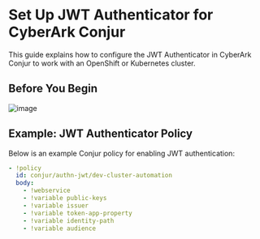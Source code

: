 # Set Up JWT Authenticator for CyberArk Conjur

This guide explains how to configure the JWT Authenticator in CyberArk Conjur to work with an OpenShift or Kubernetes cluster.

## Before You Begin

 ![image](https://github.com/user-attachments/assets/fde7e9e7-4ff6-476b-9c52-946d9c833dfb)


## Example: JWT Authenticator Policy

Below is an example Conjur policy for enabling JWT authentication:

```yaml
- !policy
  id: conjur/authn-jwt/dev-cluster-automation
  body:
    - !webservice
    - !variable public-keys
    - !variable issuer
    - !variable token-app-property
    - !variable identity-path
    - !variable audience
